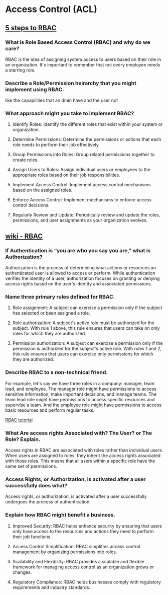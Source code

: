 #  Access Control (ACL)

## [5 steps to RBAC](https://www.csoonline.com/article/3060780/5-steps-to-simple-role-based-access-control.html)

### What is Role Based Access Control (RBAC) and why do we care?

RBAC is the idea of assigning system access to users based on their role in an organization. It's important to remember that not every employee needs a starring role.

### Describe a Role/Permission heirarchy that you might implement using RBAC.

like the capapilities that an dmin have and the user not
### What approach might you take to implement RBAC?

1. Identify Roles: Identify the different roles that exist within your system or organization. 
1. Determine Permissions: Determine the permissions or actions that each role needs to perform their job effectively. 

1. Group Permissions into Roles: Group related permissions together to create roles. 

1. Assign Users to Roles: Assign individual users or employees to the appropriate roles based on their job responsibilities.
1. Implement Access Control: Implement access control mechanisms based on the assigned roles.
1. Enforce Access Control: Implement mechanisms to enforce access control decisions. 
1. Regularly Review and Update: Periodically review and update the roles, permissions, and user assignments as your organization evolves.

## [wiki - RBAC](https://en.wikipedia.org/wiki/Role-based_access_control)

### If Authentication is “you are who you say you are,” what is Authorization?

Authorization is the process of determining what actions or resources an authenticated user is allowed to access or perform. While authentication verifies the identity of a user, authorization focuses on granting or denying access rights based on the user's identity and associated permissions.

### Name three primary rules defined for RBAC.

1. Role assignment: A subject can exercise a permission only if the subject has selected or been assigned a role.

2. Role authorization: A subject's active role must be authorized for the subject. With rule 1 above, this rule ensures that users can take on only roles for which they are authorized.

2. Permission authorization: A subject can exercise a permission only if the permission is authorized for the subject's active role. With rules 1 and 2, this rule ensures that users can exercise only permissions for which they are authorized.

### Describe RBAC to a non-technical friend.

For example, let's say we have three roles in a company: manager, team lead, and employee. The manager role might have permissions to access sensitive information, make important decisions, and manage teams. The team lead role might have permissions to access specific resources and supervise a team. And the employee role might have permissions to access basic resources and perform regular tasks.

[RBAC tutorial](https://www.youtube.com/watch?v=C4NP8Eon3cA)

### What Are access rights Associated with? The User? or The Role? Explain.

Access rights in RBAC are associated with roles rather than individual users. 
When users are assigned to roles, they inherit the access rights associated with those roles. This means that all users within a specific role have the same set of permissions.    
### Access Rights, or Authorization, is activated after a user successfully does what?

Access rights, or authorization, is activated after a user successfully undergoes the process of authentication. 

### Explain how RBAC might benefit a business.
1. Improved Security: RBAC helps enhance security by ensuring that users only have access to the resources and actions they need to perform their job functions. 

1. Access Control Simplification: RBAC simplifies access control management by organizing permissions into roles. 

1. Scalability and Flexibility: RBAC provides a scalable and flexible framework for managing access control as an organization grows or changes. 

2. Regulatory Compliance: RBAC helps businesses comply with regulatory requirements and industry standards.